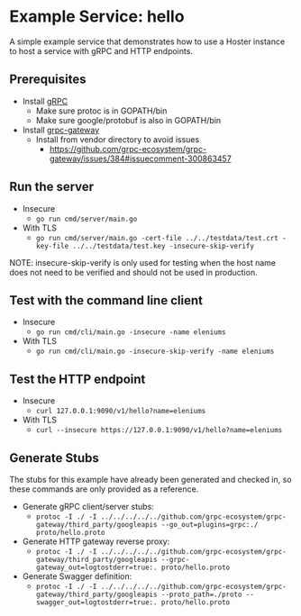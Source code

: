 # Example Service: hello

A simple example service that demonstrates how to use a Hoster instance to host a service with gRPC and HTTP endpoints.

## Prerequisites
- Install [gRPC](https://grpc.io/docs/quickstart/go.html)
    - Make sure protoc is in GOPATH/bin
    - Make sure google/protobuf is also in GOPATH/bin
- Install [grpc-gateway](https://github.com/grpc-ecosystem/grpc-gateway)
    - Install from vendor directory to avoid issues
        - https://github.com/grpc-ecosystem/grpc-gateway/issues/384#issuecomment-300863457

## Run the server
- Insecure
    - `go run cmd/server/main.go`
- With TLS
    - `go run cmd/server/main.go -cert-file ../../testdata/test.crt -key-file ../../testdata/test.key -insecure-skip-verify`

NOTE: insecure-skip-verify is only used for testing when the host name does not need to be verified and should not be used in production.

## Test with the command line client
- Insecure
    - `go run cmd/cli/main.go -insecure -name eleniums`
- With TLS
    - `go run cmd/cli/main.go -insecure-skip-verify -name eleniums`

## Test the HTTP endpoint
- Insecure
    - `curl 127.0.0.1:9090/v1/hello?name=eleniums`
- With TLS
    - `curl --insecure https://127.0.0.1:9090/v1/hello?name=eleniums`

## Generate Stubs

The stubs for this example have already been generated and checked in, so these commands are only provided as a reference.

- Generate gRPC client/server stubs:
    - `protoc -I ./ -I ../../../../../github.com/grpc-ecosystem/grpc-gateway/third_party/googleapis --go_out=plugins=grpc:./ proto/hello.proto`
- Generate HTTP gateway reverse proxy:
    - `protoc -I ./ -I ../../../../../github.com/grpc-ecosystem/grpc-gateway/third_party/googleapis --grpc-gateway_out=logtostderr=true:. proto/hello.proto`
- Generate Swagger definition:
    - `protoc -I ./ -I ../../../../../github.com/grpc-ecosystem/grpc-gateway/third_party/googleapis --proto_path=./proto --swagger_out=logtostderr=true:. proto/hello.proto`
